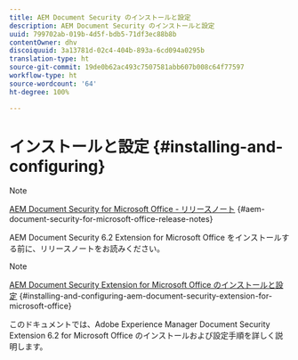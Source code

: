 ```yaml
---
title: AEM Document Security のインストールと設定
description: AEM Document Security のインストールと設定
uuid: 799702ab-019b-4d5f-bdb5-71df3ec88b8b
contentOwner: dhv
discoiquuid: 3a13781d-02c4-404b-893a-6cd094a0295b
translation-type: ht
source-git-commit: 19de0b62ac493c7507581abb607b008c64f77597
workflow-type: ht
source-wordcount: '64'
ht-degree: 100%

---
```



# インストールと設定 {#installing-and-configuring}

>[!NOTE]
>
>[AEM Document Security for Microsoft Office - リリースノート](../document-security-extension-release-notes.md) {#aem-document-security-for-microsoft-office-release-notes}
>
>AEM Document Security 6.2 Extension for Microsoft Office をインストールする前に、リリースノートをお読みください。

>[!NOTE]
>
>[AEM Document Security Extension for Microsoft Office のインストールと設定](../installing-configuring-aemdsext.md) {#installing-and-configuring-aem-document-security-extension-for-microsoft-office}
>
>このドキュメントでは、Adobe Experience Manager Document Security Extension 6.2 for Microsoft Office のインストールおよび設定手順を詳しく説明します。

